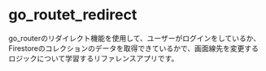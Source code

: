 # go_routet_redirect
go_routerのリダイレクト機能を使用して、ユーザーがログインをしているか、Firestoreのコレクションのデータを取得できているかで、画面線先を変更するロジックについて学習するリファレンスアプリです。

